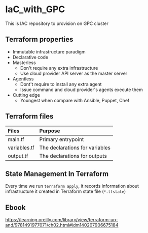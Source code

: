 # IaC_with_GPC
This is IAC repository to provision on GPC cluster


## Terraform properties
- Immutable infrastructure paradigm
- Declarative code
- Masterless
  - Don't require any extra infrastructure
  - Use cloud provider API server as the master server
- Agentless
  - Dont't require to install any extra agent
  - Issue command and cloud provider's agents execute them
- Cutting edge
  - Youngest when compare with Ansible, Puppet, Chef


## Terraform files
| Files         | Purpose                        |
| :---------    | :----------------              |
| main.tf       | Primary entrypoint             |
| variables.tf  | The declarations for variables |
| output.tf     | The declarations for outputs   |

## State Management In Terraform
Every time we run `terraform apply`, it records information about infrastructure
it created in Terraform state file (`*.tfstate`)

## Ebook
https://learning.oreilly.com/library/view/terraform-up-and/9781491977071/ch02.html#idm140207906675184